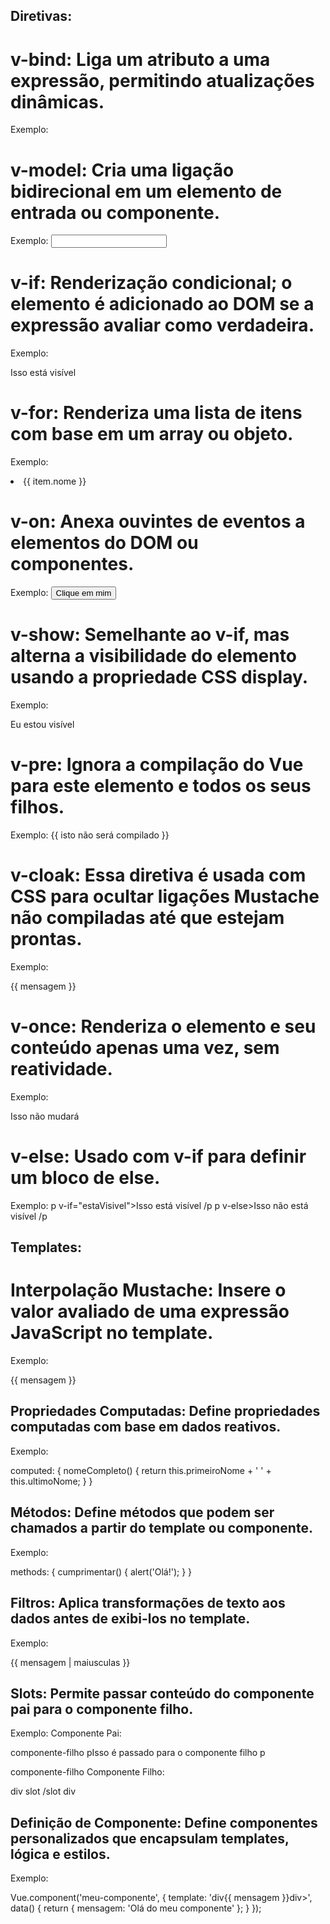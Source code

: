 ## Diretivas:

# v-bind: Liga um atributo a uma expressão, permitindo atualizações dinâmicas.

Exemplo: <img v-bind:src="urlDaImagem">

# v-model: Cria uma ligação bidirecional em um elemento de entrada ou componente.

Exemplo: <input v-model="mensagem">

# v-if: Renderização condicional; o elemento é adicionado ao DOM se a expressão avaliar como verdadeira.

Exemplo: <p v-if="estaVisivel">Isso está visível</p>

# v-for: Renderiza uma lista de itens com base em um array ou objeto.

Exemplo: <li v-for="item in itens">{{ item.nome }}</li>

# v-on: Anexa ouvintes de eventos a elementos do DOM ou componentes.

Exemplo: <button v-on:click="fazerAlgo">Clique em mim</button>

# v-show: Semelhante ao v-if, mas alterna a visibilidade do elemento usando a propriedade CSS display.

Exemplo: <p v-show="estaVisivel">Eu estou visível</p>

# v-pre: Ignora a compilação do Vue para este elemento e todos os seus filhos.

Exemplo: <span v-pre>{{ isto não será compilado }}</span>

# v-cloak: Essa diretiva é usada com CSS para ocultar ligações Mustache não compiladas até que estejam prontas.

Exemplo: <div v-cloak>{{ mensagem }}</div>

# v-once: Renderiza o elemento e seu conteúdo apenas uma vez, sem reatividade.

Exemplo: <p v-once>Isso não mudará</p>

# v-else: Usado com v-if para definir um bloco de else.

Exemplo:
p v-if="estaVisivel">Isso está visível /p
p v-else>Isso não está visível /p

## Templates:

# Interpolação Mustache: Insere o valor avaliado de uma expressão JavaScript no template.

Exemplo: <p>{{ mensagem }}</p>

## Propriedades Computadas: Define propriedades computadas com base em dados reativos.

Exemplo:

computed: {
nomeCompleto() {
return this.primeiroNome + ' ' + this.ultimoNome;
}
}

## Métodos: Define métodos que podem ser chamados a partir do template ou componente.

Exemplo:

methods: {
cumprimentar() {
alert('Olá!');
}
}

## Filtros: Aplica transformações de texto aos dados antes de exibi-los no template.

Exemplo: <p>{{ mensagem | maiusculas }}</p>

## Slots: Permite passar conteúdo do componente pai para o componente filho.

Exemplo:
Componente Pai:

componente-filho
pIsso é passado para o componente filho p

componente-filho
Componente Filho:

div
slot /slot
div

## Definição de Componente: Define componentes personalizados que encapsulam templates, lógica e estilos.

Exemplo:

Vue.component('meu-componente', {
template: 'div{{ mensagem }}div>',
data() {
return {
mensagem: 'Olá do meu componente'
};
}
});
